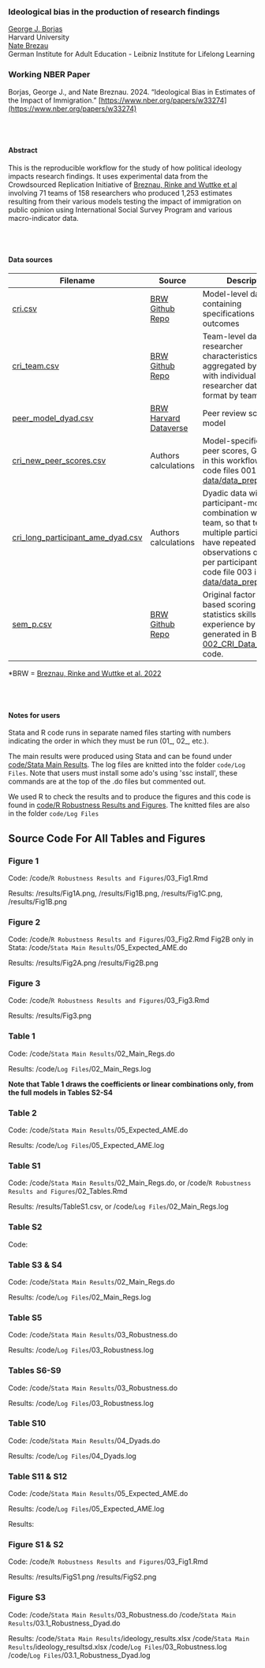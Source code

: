 ### Ideological bias in the production of research findings

[George J. Borjas](https://www.hks.harvard.edu/faculty/george-borjas) <br>
Harvard University <br>
[Nate Brezau](https://sites.google.com/site/nbreznau/) <br>
German Institute for Adult Education - Leibniz Institute for Lifelong Learning

### Working NBER Paper
Borjas, George J., and Nate Breznau. 2024. “Ideological Bias in Estimates of the Impact of Immigration.” [https://www.nber.org/papers/w33274](https://www.nber.org/papers/w33274)


<br>
<br>

#### Abstract

This is the reproducible workflow for the study of how political ideology impacts research findings. It uses experimental data from the Crowdsourced Replication Initiative of [Breznau, Rinke and Wuttke et al](https://www.pnas.org/doi/10.1073/pnas.2203150119) involving 71 teams of 158 researchers who produced 1,253 estimates resulting from their various models testing the impact of immigration on public opinion using International Social Survey Program and various macro-indicator data. 

<br>
<br>

#### Data sources

| Filename | Source | Description |
|-------------|--------------------|-------------------------------------------|
| [cri.csv](https://github.com/nbreznau/CRI/blob/master/data/cri.csv) | [BRW Github Repo](https://github.com/nbreznau/CRI) | Model-level data containing specifications and effect outcomes |
| [cri_team.csv](https://github.com/nbreznau/CRI/blob/master/data/cri_team.csv) | [BRW Github Repo](https://github.com/nbreznau/CRI) | Team-level data with researcher characteristics aggregated by team, with individual-researcher data in wide-format by team |
| [peer_model_dyad.csv](https://doi.org/10.7910/DVN/UUP8CX) | [BRW Harvard Dataverse](https://doi.org/10.7910/DVN/UUP8CX) | Peer review scores by model |
| [cri_new_peer_scores.csv](https://github.com/nbreznau/ideology_specification/blob/main/data/cri_new_peer_scores.csv) | Authors calculations | Model-specific average peer scores, Generated in this workflow, see code files 001-002 in [data/data_prep](https://github.com/nbreznau/ideology_specification/tree/main/data/data_prep) |
| [cri_long_participant_ame_dyad.csv](https://github.com/nbreznau/ideology_specification/blob/main/data/cri_long_participant_ame_dyad.csv) | Authors calculations | Dyadic data with each participant-model combination within each team, so that teams with multiple participants have repeated observations of models per participant, see code file 003 in [data/data_prep](https://github.com/nbreznau/ideology_specification/tree/main/data/data_prep) | 
| [sem_p.csv](https://github.com/nbreznau/ideology_specification/blob/main/data/sem_p.csv) | [BRW Github Repo](https://github.com/nbreznau/CRI) | Original factor analysis based scoring of statistics skills and topic experience by team, generated in BRW's [002_CRI_Data_Prep.Rmd](https://github.com/nbreznau/CRI/blob/master/code/data_prep/002_CRI_Data_Prep.Rmd) code. |


*BRW = [Breznau, Rinke and Wuttke et al. 2022](https://www.pnas.org/doi/10.1073/pnas.2203150119)


<br>
<br>

#### Notes for users

Stata and R code runs in separate named files starting with numbers indicating the order in which they must be run (01_, 02_, etc.).

The main results were produced using Stata and can be found under [code/Stata Main Results](https://github.com/nbreznau/ideology_specification/tree/main/code/Stata_Main_Results). The log files are knitted into the folder `code/Log Files`. Note that users must install some ado's using 'ssc install', these commands are at the top of the .do files but commented out.

We used R to check the results and to produce the figures and this code is found in [code/R Robustness Results and Figures](https://github.com/nbreznau/ideology_specification/tree/main/code/R_Robustness_Results_and_Figures). The knitted files are also in the folder `code/Log Files` 


## Source Code For All Tables and Figures

### Figure 1
Code: 
/code/`R Robustness Results and Figures`/03_Fig1.Rmd

Results: 
/results/Fig1A.png, 
/results/Fig1B.png, 
/results/Fig1C.png, 
/results/Fig1B.png

### Figure 2
Code:
/code/`R Robustness Results and Figures`/03_Fig2.Rmd
Fig2B only in Stata:
/code/`Stata Main Results`/05_Expected_AME.do

Results:
/results/Fig2A.png
/results/Fig2B.png

### Figure 3
Code:
/code/`R Robustness Results and Figures`/03_Fig3.Rmd

Results:
/results/Fig3.png

### Table 1
Code:
/code/`Stata Main Results`/02_Main_Regs.do

Results:
/code/`Log Files`/02_Main_Regs.log

**Note that Table 1 draws the coefficients or linear combinations only, from the full models in Tables S2-S4**

### Table 2
Code:
/code/`Stata Main Results`/05_Expected_AME.do

Results:
/code/`Log Files`/05_Expected_AME.log

### Table S1
Code: 
/code/`Stata Main Results`/02_Main_Regs.do, or
/code/`R Robustness Results and Figures`/02_Tables.Rmd

Results:
/results/TableS1.csv, or
/code/`Log Files`/02_Main_Regs.log

### Table S2
Code:

### Table S3 & S4
Code: /code/`Stata Main Results`/02_Main_Regs.do

Results:
/code/`Log Files`/02_Main_Regs.log

### Table S5
Code: /code/`Stata Main Results`/03_Robustness.do

Results:
/code/`Log Files`/03_Robustness.log

### Tables S6-S9
Code: 
/code/`Stata Main Results`/03_Robustness.do

Results:
/code/`Log Files`/03_Robustness.log

### Table S10
Code:
/code/`Stata Main Results`/04_Dyads.do

Results:
/code/`Log Files`/04_Dyads.log

### Table S11 & S12
Code:
/code/`Stata Main Results`/05_Expected_AME.do

Results:
/code/`Log Files`/05_Expected_AME.log

Results:

### Figure S1 & S2
Code:
/code/`R Robustness Results and Figures`/03_Fig1.Rmd

Results:
/results/FigS1.png
/results/FigS2.png

### Figure S3
Code:
/code/`Stata Main Results`/03_Robustness.do
/code/`Stata Main Results`/03.1_Robustness_Dyad.do

Results:
/code/`Stata Main Results`/ideology_results.xlsx
/code/`Stata Main Results`/ideology_resultsd.xlsx
/code/`Log Files`/03_Robustness.log
/code/`Log Files`/03.1_Robustness_Dyad.log




